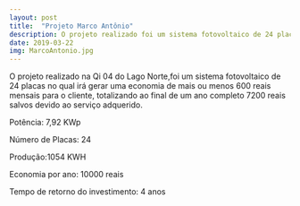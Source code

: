 ```yaml
---
layout: post
title:  "Projeto Marco Antônio"
description: O projeto realizado foi um sistema fotovoltaico de 24 placas no  [...]
date: 2019-03-22
img: MarcoAntonio.jpg
---
```


O projeto realizado na Qi 04 do Lago Norte,foi um sistema fotovoltaico de 24 placas no qual irá gerar uma economia de mais ou menos 600 reais mensais para o cliente, totalizando ao final de um ano completo 7200 reais salvos devido ao serviço adquerido. 

Potência: 7,92 KWp

Número de Placas: 24

Produção:1054 KWH

Economia por ano: 10000 reais

Tempo de retorno do investimento: 4 anos
